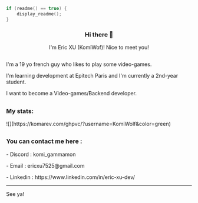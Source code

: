 ```c
if (readme() == true) {
    display_readme();
}
```

<div align="center">
  <h3>Hi there 👋</h3>
  <p>I'm Eric XU (KomiWof)! Nice to meet you!</p>
</div>

<h2></h2>

<div>
  <p>I'm a 19 yo french guy who likes to play some video-games.</p>
  <p>I'm learning development at Epitech Paris and I'm currently a 2nd-year student.</p>
  <p>I want to become a Video-games/Backend developer.</p>
  <p></p>
</div>

<h2></h2>

<div>
  <h3>My stats:</h3>
  ![](https://komarev.com/ghpvc/?username=KomiWolf&color=green)
</div>

<h2></h2>

<div>
  <h3>You can contact me here :</h3>
  <p>- Discord : komi_gammamon</p>
  <p>- Email : ericxu7525@gmail.com</p>
  <p>- Linkedin : https://www.linkedin.com/in/eric-xu-dev/</p>
</div>
<hr>

<div>
  <p>See ya!</p>
</div>
